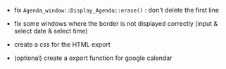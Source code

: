  - fix `Agenda_window::Display_Agenda::erase()` : don't delete the first line
 - fix some windows where the border is not displayed correctly (input & select date & select time)
 - create a css for the HTML export

 - (optional) create a export function for google calendar
